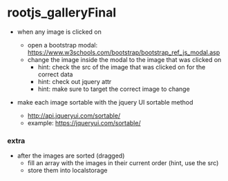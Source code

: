 # rootjs_galleryFinal

- when any image is clicked on
  - open a bootstrap modal: https://www.w3schools.com/bootstrap/bootstrap_ref_js_modal.asp
  - change the image inside the modal to the image that was clicked on
    - hint: check the src of the image that was clicked on for the correct data
    - hint: check out jquery attr
    - hint: make sure to target the correct image to change

- make each image sortable with the jquery UI sortable method
  - http://api.jqueryui.com/sortable/
  - example: https://jqueryui.com/sortable/
  
### extra
- after the images are sorted (dragged)
  - fill an array with the images in their current order (hint, use the src)
  - store them into localstorage
